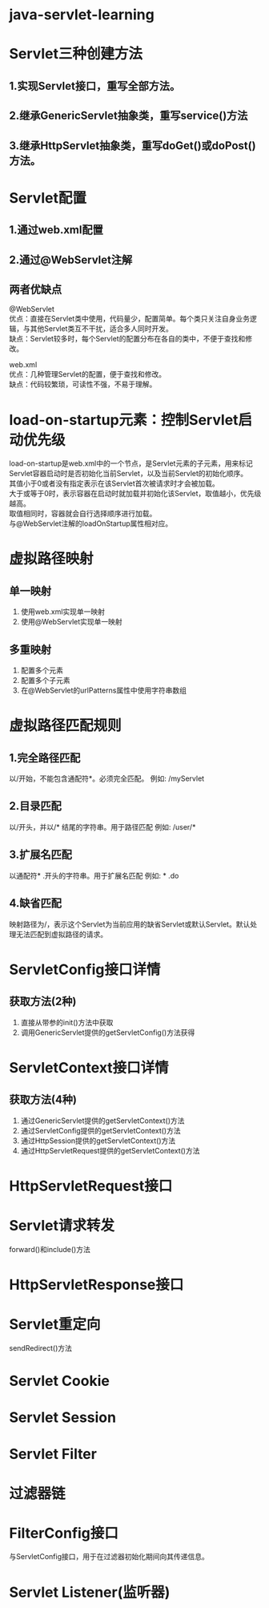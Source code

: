 # java-servlet-learning
 
# Servlet三种创建方法
## 1.实现Servlet接口，重写全部方法。
## 2.继承GenericServlet抽象类，重写service()方法
## 3.继承HttpServlet抽象类，重写doGet()或doPost()方法。
# Servlet配置
## 1.通过web.xml配置
## 2.通过@WebServlet注解
## 两者优缺点
@WebServlet  
优点：直接在Servlet类中使用，代码量少，配置简单。每个类只关注自身业务逻辑，与其他Servlet类互不干扰，适合多人同时开发。  
缺点：Servlet较多时，每个Servlet的配置分布在各自的类中，不便于查找和修改。  

web.xml  
优点：几种管理Servlet的配置，便于查找和修改。  
缺点：代码较繁琐，可读性不强，不易于理解。  

# load-on-startup元素：控制Servlet启动优先级
load-on-startup是web.xml中的一个节点，是Servlet元素的子元素，用来标记Servlet容器启动时是否初始化当前Servlet，以及当前Servlet的初始化顺序。  
其值小于0或者没有指定表示在该Servlet首次被请求时才会被加载。  
大于或等于0时，表示容器在启动时就加载并初始化该Servlet，取值越小，优先级越高。  
取值相同时，容器就会自行选择顺序进行加载。  
与@WebServlet注解的loadOnStartup属性相对应。

# 虚拟路径映射
## 单一映射
1. 使用web.xml实现单一映射 
2. 使用@WebServlet实现单一映射

## 多重映射
1. 配置多个<servlet-mapping>元素
2. 配置多个<url-pattern>子元素
3. 在@WebServlet的urlPatterns属性中使用字符串数组

# 虚拟路径匹配规则
## 1.完全路径匹配
以/开始，不能包含通配符*。必须完全匹配。
例如: /myServlet
## 2.目录匹配
以/开头，并以/* 结尾的字符串。用于路径匹配
例如: /user/* 
## 3.扩展名匹配
以通配符* .开头的字符串。用于扩展名匹配
例如: * .do

## 4.缺省匹配
映射路径为/，表示这个Servlet为当前应用的缺省Servlet或默认Servlet。默认处理无法匹配到虚拟路径的请求。

# ServletConfig接口详情
## 获取方法(2种)
1. 直接从带参的init()方法中获取
2. 调用GenericServlet提供的getServletConfig()方法获得

# ServletContext接口详情
## 获取方法(4种)
1. 通过GenericServlet提供的getServletContext()方法
2. 通过ServletConfig提供的getServletContext()方法
3. 通过HttpSession提供的getServletContext()方法
4. 通过HttpServletRequest提供的getServletContext()方法

# HttpServletRequest接口

# Servlet请求转发
forward()和include()方法

# HttpServletResponse接口

# Servlet重定向
sendRedirect()方法

# Servlet Cookie

# Servlet Session

# Servlet Filter

# 过滤器链

# FilterConfig接口
与ServletConfig接口，用于在过滤器初始化期间向其传递信息。

# Servlet Listener(监听器)
